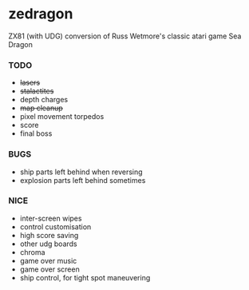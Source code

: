 # zedragon
ZX81 (with UDG) conversion of Russ Wetmore's classic atari game Sea Dragon

### TODO
* ~~lasers~~
* ~~stalactites~~
* depth charges
* ~~map cleanup~~
* pixel movement torpedos
* score
* final boss

### BUGS
* ship parts left behind when reversing
* explosion parts left behind sometimes

### NICE
* inter-screen wipes
* control customisation
* high score saving
* other udg boards
* chroma
* game over music
* game over screen
* ship control, for tight spot maneuvering
